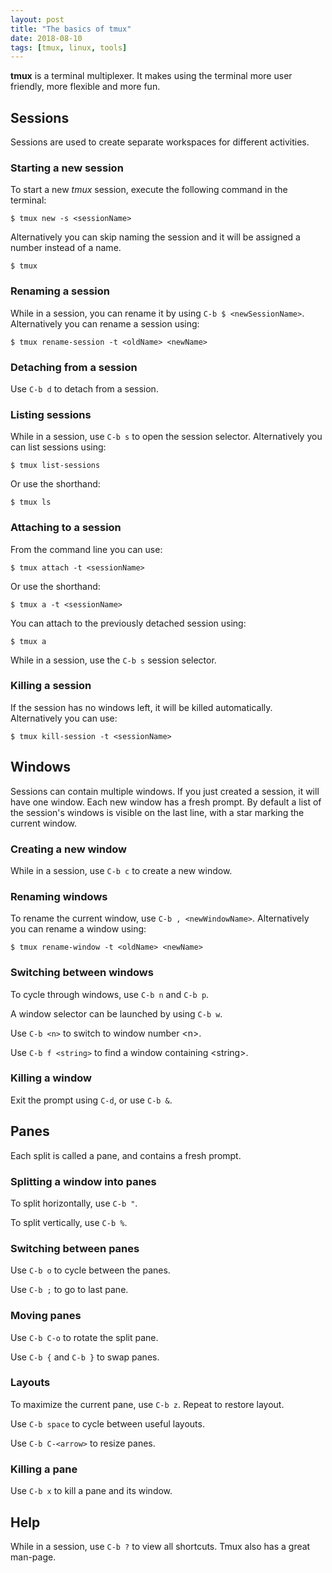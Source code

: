 ```yaml
---
layout: post
title: "The basics of tmux"
date: 2018-08-10
tags: [tmux, linux, tools]
---
```


**tmux** is a terminal multiplexer. It makes using the terminal more user friendly, more flexible and more fun.

## Sessions

Sessions are used to create separate workspaces for different activities.

### Starting a new session

To start a new *tmux* session, execute the following command in the terminal:

```
$ tmux new -s <sessionName>
```

Alternatively you can skip naming the session and it will be assigned a number instead of a name.

```
$ tmux
```

### Renaming a session

While in a session, you can rename it by using `C-b $ <newSessionName>`. Alternatively you can rename a session using:

```
$ tmux rename-session -t <oldName> <newName>
```

### Detaching from a session

Use `C-b d` to detach from a session.

### Listing sessions

While in a session, use `C-b s` to open the session selector. Alternatively you can list sessions using:

```
$ tmux list-sessions
```

Or use the shorthand:

```
$ tmux ls
```

### Attaching to a session

From the command line you can use:

```
$ tmux attach -t <sessionName>
```

Or use the shorthand:

```
$ tmux a -t <sessionName>
```

You can attach to the previously detached session using:

```
$ tmux a
```

While in a session, use the `C-b s` session selector.

### Killing a session

If the session has no windows left, it will be killed automatically. Alternatively you can use:

```
$ tmux kill-session -t <sessionName>
```

## Windows

Sessions can contain multiple windows. If you just created a session, it will have one window. Each new window has a fresh prompt.
By default a list of the session's windows is visible on the last line, with a star marking the current window.

### Creating a new window

While in a session, use `C-b c` to create a new window.

### Renaming windows

To rename the current window, use `C-b , <newWindowName>`. Alternatively you can rename a window using:

```
$ tmux rename-window -t <oldName> <newName>
```

### Switching between windows

To cycle through windows, use `C-b n` and `C-b p`.

A window selector can be launched by using `C-b w`.

Use `C-b <n>` to switch to window number \<n\>.

Use `C-b f <string>` to find a window containing \<string\>.

### Killing a window

Exit the prompt using `C-d`, or use `C-b &`.

## Panes

Each split is called a pane, and contains a fresh prompt.

### Splitting a window into panes

To split horizontally, use `C-b "`.

To split vertically, use `C-b %`.

### Switching between panes

Use `C-b o` to cycle between the panes.

Use `C-b ;` to go to last pane.

### Moving panes

Use `C-b C-o` to rotate the split pane.

Use `C-b {` and `C-b }` to swap panes.

### Layouts

To maximize the current pane, use `C-b z`. Repeat to restore layout.

Use `C-b space` to cycle between useful layouts.

Use `C-b C-<arrow>` to resize panes.

### Killing a pane

Use `C-b x` to kill a pane and its window.

## Help

While in a session, use `C-b ?` to view all shortcuts. Tmux also has a great man-page.

